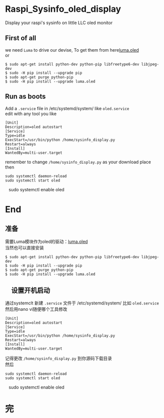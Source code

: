 # Raspi_Sysinfo_oled_display
Display your raspi's sysinfo on little LLC oled monitor


First of all
----

we need `Luma` to drive our devise, To get them from here[luma.oled](https://github.com/rm-hull/luma.oled) <br>
or <br>

    $ sudo apt-get install python-dev python-pip libfreetype6-dev libjpeg-dev
    $ sudo -H pip install --upgrade pip 
    $ sudo apt-get purge python-pip 
    $ sudo -H pip install --upgrade luma.oled

Run as boots
----

Add a `.service` file in /etc/systemd/system/ like `oled.service` <br>
edit with any tool you like

    [Unit]
    Description=oled autostart
    [Service]
    Type=idle
    ExecStart=/usr/bin/python /home/sysinfo_display.py
    Restart=always
    [Install]
    WantedBy=multi-user.target

remember to change `/home/sysinfo_display.py` as your download place<br>
then <br>

    sudo systemctl daemon-reload
    sudo systemctl start oled
    sudo systemctl enable oled

End
===

准备
----

需要Luma模块作为oled的驱动：[luma.oled](https://github.com/rm-hull/luma.oled) <br>
当然也可以直接安装 <br>

    $ sudo apt-get install python-dev python-pip libfreetype6-dev libjpeg-dev
    $ sudo -H pip install --upgrade pip 
    $ sudo apt-get purge python-pip 
    $ sudo -H pip install --upgrade luma.oled
    
设置开机启动
------

通过systemclt
新建 `.service` 文件于 /etc/systemd/system/ 比如 `oled.service` <br>
然后用nano vi随便哪个工具修改

    [Unit]
    Description=oled autostart
    [Service]
    Type=idle
    ExecStart=/usr/bin/python /home/sysinfo_display.py
    Restart=always
    [Install]
    WantedBy=multi-user.target

记得更改 `/home/sysinfo_display.py` 到你源码下载目录<br>
然后 <br>

    sudo systemctl daemon-reload
    sudo systemctl start oled
    sudo systemctl enable oled

完
===
